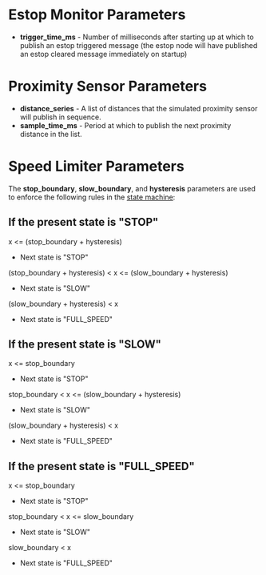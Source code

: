 # Estop Monitor Parameters

- **trigger_time_ms** - Number of milliseconds after starting up at which to publish an estop triggered message (the estop node will have published an estop cleared message immediately on startup)

# Proximity Sensor Parameters

- **distance_series** - A list of distances that the simulated proximity sensor will publish in sequence.
- **sample_time_ms** - Period at which to publish the next proximity distance in the list.

# Speed Limiter Parameters

The **stop_boundary**, **slow_boundary**, and **hysteresis** parameters are used to enforce the following rules in the [state machine](speed_limiter_states.md):

## If the present state is "STOP"

x <= (stop_boundary + hysteresis)
- Next state is "STOP"

(stop_boundary + hysteresis) < x <= (slow_boundary + hysteresis)
- Next state is "SLOW"

(slow_boundary + hysteresis) < x
- Next state is "FULL_SPEED"

## If the present state is "SLOW"

x <= stop_boundary
- Next state is "STOP"

stop_boundary < x <= (slow_boundary + hysteresis)
- Next state is "SLOW"

(slow_boundary + hysteresis) < x
- Next state is "FULL_SPEED"

## If the present state is "FULL_SPEED"

x <= stop_boundary
- Next state is "STOP"

stop_boundary < x <= slow_boundary
- Next state is "SLOW"

slow_boundary < x
- Next state is "FULL_SPEED"
